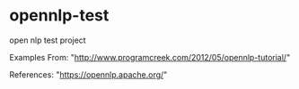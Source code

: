 # opennlp-test
open nlp test project

Examples From: "http://www.programcreek.com/2012/05/opennlp-tutorial/"

References: "https://opennlp.apache.org/"

